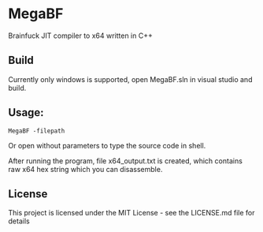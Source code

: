 # MegaBF

Brainfuck JIT compiler to x64 written in C++

## Build

Currently only windows is supported, open MegaBF.sln in visual studio and build.

## Usage:

```
MegaBF -filepath
```
Or open without parameters to type the source code in shell.

After running the program, file x64_output.txt is created, which contains raw x64 hex string which you can disassemble.

## License

This project is licensed under the MIT License - see the LICENSE.md file for details
